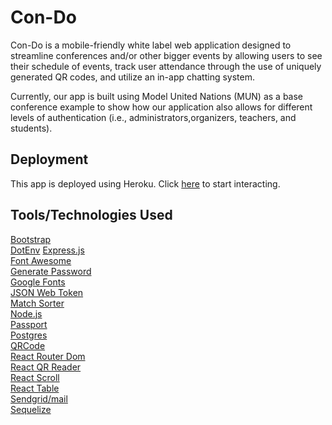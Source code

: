 # Con-Do
Con-Do is a mobile-friendly white label web application designed to streamline conferences and/or other bigger events by allowing users to see their schedule of events, track user attendance through the use of uniquely generated QR codes, and utilize an in-app chatting system.

Currently, our app is built using Model United Nations (MUN) as a base conference example to show how our application also allows for different levels of authentication (i.e., administrators,organizers, teachers, and students).

## Deployment
This app is deployed using Heroku.  Click <a href="https://con-do.herokuapp.com/">here</a> to start interacting.  

## Tools/Technologies Used

<a href="https://getbootstrap.com/">Bootstrap</a><br>
<a href="https://www.npmjs.com/package/dotenv">DotEnv</a>
<a href="https://www.npmjs.com/package/express">Express.js</a><br>
<a href="https://fontawesome.com/">Font Awesome</a><br>
<a href="https://www.npmjs.com/package/generate-password">Generate Password</a><br>
<a href="https://fonts.google.com/">Google Fonts</a><br>
<a href="https://www.npmjs.com/package/json-web-token">JSON Web Token</a><br>
<a href="https://www.npmjs.com/package/match-sorter">Match Sorter</a><br>
<a href="https://nodejs.org/en/">Node.js</a><br>
<a href="http://www.passportjs.org/">Passport</a><br>
<a href="https://www.postgresql.org/">Postgres</a><br>
<a href="https://www.npmjs.com/package/qrcode">QRCode</a><br>
<a href="https://www.npmjs.com/package/react-router-dom">React Router Dom</a><br>
<a href="https://www.npmjs.com/package/react-qr-reader">React QR Reader</a><br>
<a href="https://www.npmjs.com/package/react-scroll">React Scroll</a><br>
<a href="https://www.npmjs.com/package/react-table">React Table</a><br>
<a href="https://www.npmjs.com/package/@sendgrid/mail">Sendgrid/mail</a><br>
<a href="http://docs.sequelizejs.com/">Sequelize</a><br>
